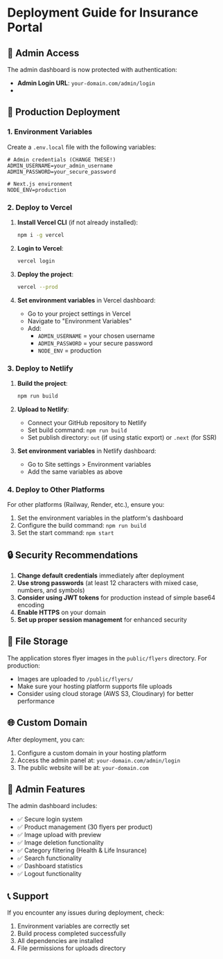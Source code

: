 # Deployment Guide for Insurance Portal

## 🔐 Admin Access

The admin dashboard is now protected with authentication:
- **Admin Login URL**: `your-domain.com/admin/login`
-

## 🚀 Production Deployment

### 1. Environment Variables

Create a `.env.local` file with the following variables:

```env
# Admin credentials (CHANGE THESE!)
ADMIN_USERNAME=your_admin_username
ADMIN_PASSWORD=your_secure_password

# Next.js environment
NODE_ENV=production
```

### 2. Deploy to Vercel

1. **Install Vercel CLI** (if not already installed):
   ```bash
   npm i -g vercel
   ```

2. **Login to Vercel**:
   ```bash
   vercel login
   ```

3. **Deploy the project**:
   ```bash
   vercel --prod
   ```

4. **Set environment variables** in Vercel dashboard:
   - Go to your project settings in Vercel
   - Navigate to "Environment Variables"
   - Add:
     - `ADMIN_USERNAME` = your chosen username
     - `ADMIN_PASSWORD` = your secure password
     - `NODE_ENV` = production

### 3. Deploy to Netlify

1. **Build the project**:
   ```bash
   npm run build
   ```

2. **Upload to Netlify**:
   - Connect your GitHub repository to Netlify
   - Set build command: `npm run build`
   - Set publish directory: `out` (if using static export) or `.next` (for SSR)

3. **Set environment variables** in Netlify dashboard:
   - Go to Site settings > Environment variables
   - Add the same variables as above

### 4. Deploy to Other Platforms

For other platforms (Railway, Render, etc.), ensure you:
1. Set the environment variables in the platform's dashboard
2. Configure the build command: `npm run build`
3. Set the start command: `npm start`

## 🔒 Security Recommendations

1. **Change default credentials** immediately after deployment
2. **Use strong passwords** (at least 12 characters with mixed case, numbers, and symbols)
3. **Consider using JWT tokens** for production instead of simple base64 encoding
4. **Enable HTTPS** on your domain
5. **Set up proper session management** for enhanced security

## 📁 File Storage

The application stores flyer images in the `public/flyers` directory. For production:
- Images are uploaded to `/public/flyers/`
- Make sure your hosting platform supports file uploads
- Consider using cloud storage (AWS S3, Cloudinary) for better performance

## 🌐 Custom Domain

After deployment, you can:
1. Configure a custom domain in your hosting platform
2. Access the admin panel at: `your-domain.com/admin/login`
3. The public website will be at: `your-domain.com`

## 🔧 Admin Features

The admin dashboard includes:
- ✅ Secure login system
- ✅ Product management (30 flyers per product)
- ✅ Image upload with preview
- ✅ Image deletion functionality
- ✅ Category filtering (Health & Life Insurance)
- ✅ Search functionality
- ✅ Dashboard statistics
- ✅ Logout functionality

## 📞 Support

If you encounter any issues during deployment, check:
1. Environment variables are correctly set
2. Build process completed successfully
3. All dependencies are installed
4. File permissions for uploads directory 
